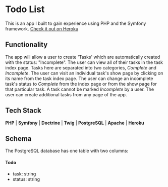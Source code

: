 # Todo List
This is an app I built to gain experience using PHP and the Symfony framework.
[Check it out on Heroku](https://symfony-todo-list.herokuapp.com/)

## Functionality
The app will allow a user to create 'Tasks' which are automatically created with the status: "Incomplete". 
The user can view all of their tasks in the task index page. Tasks here are separated into two categories, *Complete* and *Incomplete*.
The user can visit an individual task's show page by clicking on its name from the task index page. 
The user can change an incomplete task's status to *Complete* from the index page or from the show page for that particular task. A task cannot be marked *Incomplete* by a user.
The user can create additional tasks from any page of the app.

## Tech Stack
**PHP** | **Symfony** | **Doctrine** | **Twig** | **PostgreSQL** | **Apache** | **Heroku**

## Schema
The PostgreSQL database has one table with two columns:

#### Todo
* task: string
* status: string
